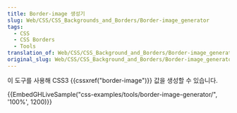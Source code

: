 ```yaml
---
title: Border-image 생성기
slug: Web/CSS/CSS_Backgrounds_and_Borders/Border-image_generator
tags:
  - CSS
  - CSS Borders
  - Tools
translation_of: Web/CSS/CSS_Background_and_Borders/Border-image_generator
original_slug: Web/CSS/CSS_Background_and_Borders/Border-image_generator
---
```


이 도구를 사용해 CSS3 {{cssxref("border-image")}} 값을 생성할 수 있습니다.

{{EmbedGHLiveSample("css-examples/tools/border-image-generator/", '100%', 1200)}}
